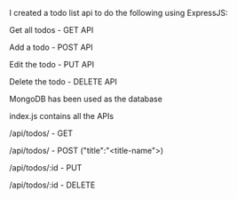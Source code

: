 I created a todo list api to do the following using ExpressJS:


Get all todos - GET API

Add a todo - POST API

Edit the todo - PUT API

Delete the todo - DELETE API

MongoDB has been used as the database

index.js contains all the APIs

/api/todos/ - GET

/api/todos/ - POST ("title":"<title-name">)

/api/todos/:id - PUT 

/api/todos/:id - DELETE

